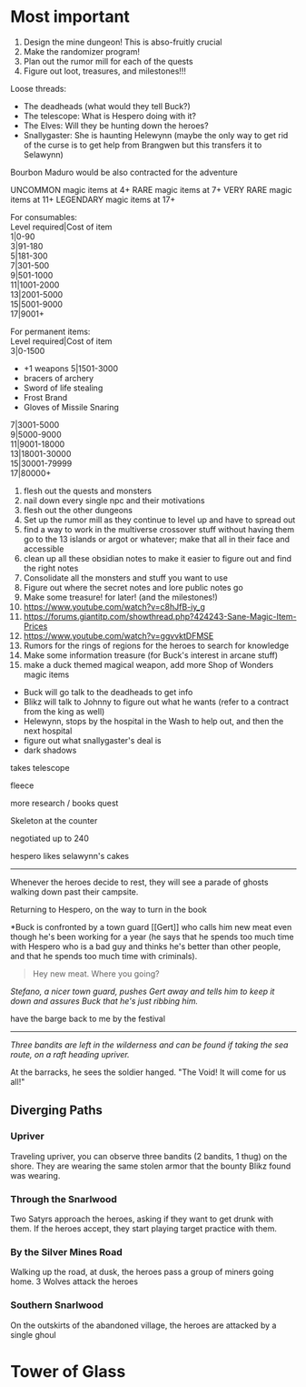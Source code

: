 # Most important
1. Design the mine dungeon! This is abso-fruitly crucial
2. Make the randomizer program!
3. Plan out the rumor mill for each of the quests 
4. Figure out loot, treasures, and milestones!!!



Loose threads: 
- The deadheads (what would they tell Buck?)
- The telescope: What is Hespero doing with it?
- The Elves: Will they be hunting down the heroes? 
- Snallygaster: She is haunting Helewynn (maybe the only way to get rid of the curse is to get help from Brangwen but this transfers it to Selawynn)



Bourbon Maduro would be also contracted for the adventure 



UNCOMMON magic items at 4+
RARE magic items at 7+
VERY RARE magic items at 11+
LEGENDARY magic items at 17+

For consumables:  
Level required|Cost of item  
1|0-90  
3|91-180  
5|181-300  
7|301-500  
9|501-1000  
11|1001-2000  
13|2001-5000  
15|5001-9000  
17|9001+  
  
For permanent items:  
Level required|Cost of item  
3|0-1500  
- +1 weapons
5|1501-3000  
- bracers of archery
- Sword of life stealing 
- Frost Brand
- Gloves of Missile Snaring


7|3001-5000  
9|5000-9000  
11|9001-18000  
13|18001-30000  
15|30001-79999  
17|80000+


1. flesh out the quests and monsters 
2. nail down every single npc and their motivations
3. flesh out the other dungeons 
4. Set up the rumor mill as they continue to level up and have to spread out 
5. find a way to work in the multiverse crossover stuff without having them go to the 13 islands or argot or whatever; make that all in their face and accessible 
6. clean up all these obsidian notes to make it easier to figure out and find the right notes
7. Consolidate all the monsters and stuff you want to use 
8. Figure out where the secret notes and lore public notes go
9. Make some treasure! for later! (and the milestones!)
10. https://www.youtube.com/watch?v=c8hJfB-iy_g
11. https://forums.giantitp.com/showthread.php?424243-Sane-Magic-Item-Prices
12. https://www.youtube.com/watch?v=ggvvktDFMSE
13. Rumors for the rings of regions for the heroes to search for knowledge 
14. Make some information treasure (for Buck's interest in arcane stuff)
15. make a duck themed magical weapon, add more Shop of Wonders magic items

- Buck will go talk to the deadheads to get info
- Blikz will talk to Johnny to figure out what he wants (refer to a contract from the king as well)
- Helewynn, stops by the hospital in the Wash to help out, and then the next hospital
- figure out what snallygaster's deal is 
- dark shadows 










takes telescope 

fleece 

more research / books quest 



Skeleton at the counter

negotiated up to 240 

hespero likes selawynn's cakes 


-----

Whenever the heroes decide to rest, they will see a parade of ghosts walking down past their campsite. 


Returning to Hespero, on the way to turn in the book

*Buck is confronted by a town guard [[Gert]] who calls him new meat even though he's been working for a year (he says that he spends too much time with Hespero who is a bad guy and thinks he's better than other people, and that he spends too much time with criminals).

> Hey new meat. Where you going? 

*Stefano, a nicer town guard, pushes Gert away and tells him to keep it down and assures Buck that he's just ribbing him.*

have the barge back to me by the festival 

------------



*Three bandits are left in the wilderness and can be found if taking the sea route, on a raft heading upriver.*

At the barracks, he sees the soldier hanged. "The Void! It will come for us all!"



## Diverging Paths
### Upriver
Traveling upriver, you can observe three bandits (2 bandits, 1 thug) on the shore. They are wearing the same stolen armor that the bounty Blikz found was wearing. 

### Through the Snarlwood
Two Satyrs approach the heroes, asking if they want to get drunk with them. If the heroes accept, they start playing target practice with them. 

### By the Silver Mines Road
Walking up the road, at dusk, the heroes pass a group of miners going home. 3 Wolves attack the heroes

### Southern Snarlwood
On the outskirts of the abandoned village, the heroes are attacked by a single ghoul 


# Tower of Glass

